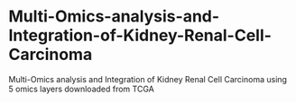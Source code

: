 # Multi-Omics-analysis-and-Integration-of-Kidney-Renal-Cell-Carcinoma
Multi-Omics analysis and Integration of Kidney Renal Cell Carcinoma using 5 omics layers downloaded from TCGA
